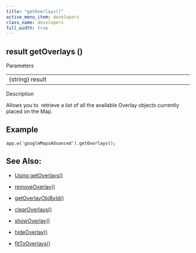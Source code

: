 ```yaml
---
title: "getOverlays()"
active_menu_item: developers
class_name: developers
full_width: true
---
```



## result getOverlays ()

Parameters

<table>
<tr>
<td width="169">
{string} result

</td>
<td width="17">
</td>
<td width="694">
</td>
</tr>
</table>

Description

Allows you to  retrieve a list of all the available Overlay objects currently placed on the Map.

## Example

    app.w('googleMapsAdvanced').getOverlays();
   

## See Also:

 - [Using getOverlays()](../../../../product-guide/advanced-important-widgets/google-v3-maps-widget/working-with-overlays/using-getoverlays.htm)

 - [removeOverlay()](removeoverlay.htm)

 - [getOverlayObjById()](getoverlayobjbyidid.htm)

 - [clearOverlays()](clearoverlays.htm)

 - [showOverlay()](showoverlayid.htm)

 - [hideOverlay()](hideoverlay.htm)

 - [fitToOverlays()](fittooverlays.htm)

